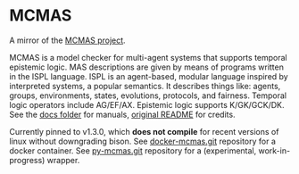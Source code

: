 # MCMAS

A mirror of the [MCMAS project](https://sail.doc.ic.ac.uk/software/mcmas/).

MCMAS is a model checker for multi-agent systems that supports temporal epistemic logic.  MAS descriptions are given by means of programs written in the ISPL language.  ISPL is an agent-based, modular language inspired by interpreted systems, a popular semantics.  It describes things like: agents, groups, environments, states, evolutions, protocols, and fairness.  Temporal logic operators include AG/EF/AX. Epistemic logic supports K/GK/GCK/DK.  See the [docs folder](docs/) for manuals, [original README](README) for credits.

Currently pinned to v1.3.0, which **does not compile** for recent versions of linux without downgrading bison.  See [docker-mcmas.git](https://github.com/mattvonrocketstein/docker-mcmas) repository for a docker container.  See [py-mcmas.git](https://github.com/mattvonrocketstein/py-mcmas) repository for a (experimental, work-in-progress) wrapper.